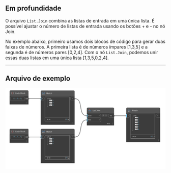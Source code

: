 ## Em profundidade
O arquivo `List.Join` combina as listas de entrada em uma única lista. É possível ajustar o número de listas de entrada usando os botões + e - no nó Join.

No exemplo abaixo, primeiro usamos dois blocos de código para gerar duas faixas de números. A primeira lista é de números ímpares [1,3,5] e a segunda é de números pares [0,2,4]. Com o nó `List.Join`, podemos unir essas duas listas em uma única lista [1,3,5,0,2,4].

___
## Arquivo de exemplo

![List.Join](./DSCore.List.Join_img.jpg)
